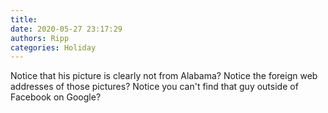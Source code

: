 ```yaml
---
title: 
date: 2020-05-27 23:17:29
authors: Ripp
categories: Holiday
---
```


 Notice that his picture is clearly not from Alabama? Notice the foreign web addresses of those pictures?  Notice you can't find that guy outside of Facebook on Google?